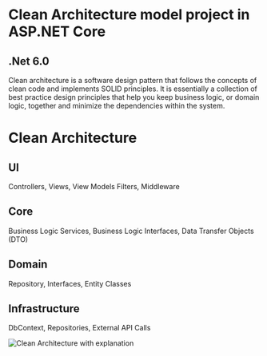 # Clean Architecture model project in ASP.NET Core
## .Net 6.0
Clean architecture is a software design pattern that follows the concepts of clean code and implements SOLID principles. It is essentially a collection of best practice design principles that help you keep business logic, or domain logic, together and minimize the dependencies within the system.

# Clean Architecture

## UI
Controllers, Views, View Models
Filters, Middleware

## Core
Business Logic Services,
Business Logic Interfaces,
Data Transfer Objects (DTO)

## Domain
Repository, Interfaces,
Entity Classes

## Infrastructure
DbContext, Repositories,
External API Calls




![Clean Architecture with explanation](https://github.com/fsmaili77/cleanArchitecture/assets/65200251/36d211ae-6792-43e2-81b0-3b9df6ba00f3)
